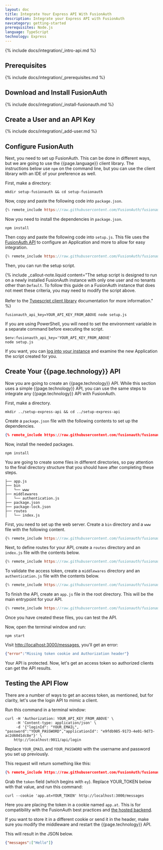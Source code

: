 ```yaml
---
layout: doc
title: Integrate Your Express API With FusionAuth
description: Integrate your Express API with FusionAuth
navcategory: getting-started
prerequisites: Node.js
language: TypeScript
technology: Express
---
```


{% include docs/integration/_intro-api.md %}

## Prerequisites

{% include docs/integration/_prerequisites.md %}

## Download and Install FusionAuth

{% include docs/integration/_install-fusionauth.md %}

## Create a User and an API Key

{% include docs/integration/_add-user.md %}

## Configure FusionAuth

Next, you need to set up FusionAuth. This can be done in different ways, but we are going to use the {{page.language}} client library. The instructions below use `npm` on the command line, but you can use the client library with an IDE of your preference as well.

First, make a directory:

```shell
mkdir setup-fusionauth && cd setup-fusionauth
```

Now, copy and paste the following code into `package.json`.

```javascript
{% remote_include https://raw.githubusercontent.com/FusionAuth/fusionauth-example-client-libraries/main/typescript/package.json %}
```

Now you need to install the dependencies in `package.json`.

```shell
npm install
```

Then copy and paste the following code into `setup.js`. This file uses the [FusionAuth API](/docs/v1/tech/apis/) to configure an Application and more to allow for easy integration.

```javascript
{% remote_include https://raw.githubusercontent.com/FusionAuth/fusionauth-example-client-libraries/main/typescript/setup-express.js %}
```

Then, you can run the setup script.

{% include _callout-note.liquid content="The setup script is designed to run on a newly installed FusionAuth instance with only one user and no tenants other than `Default`. To follow this guide on a FusionAuth instance that does not meet these criteria, you may need to modify the script above. <br><br> Refer to the [Typescript client library](/docs/v1/tech/client-libraries/typescript) documentation for more information." %}

```shell
fusionauth_api_key=YOUR_API_KEY_FROM_ABOVE node setup.js
```

If you are using PowerShell, you will need to set the environment variable in a separate command before executing the script.

```shell
$env:fusionauth_api_key='YOUR_API_KEY_FROM_ABOVE'
node setup.js
```

If you want, you can [log into your instance](http://localhost:9011) and examine the new Application the script created for you.

## Create Your {{page.technology}} API

Now you are going to create an {{page.technology}} API. While this section uses a simple {{page.technology}} API, you can use the same steps to integrate any {{page.technology}} API with FusionAuth.

First, make a directory.

```shell
mkdir ../setup-express-api && cd ../setup-express-api
```

Create a `package.json` file with the following contents to set up the dependencies.

```json
{% remote_include https://raw.githubusercontent.com/fusionauth/fusionauth-example-express-api/master/package.json %}
```

Now, install the needed packages.

```shell
npm install
```

You are going to create some files in different directories, so pay attention to the final directory structure that you should have after completing these steps.
```
├── app.js
├── bin
│   └── www
├── middlewares
│   └── authentication.js
├── package.json
├── package-lock.json
├── routes
│   └── index.js
```

First, you need to set up the web server. Create a `bin` directory and a `www` file with the following content.

```javascript
{% remote_include https://raw.githubusercontent.com/fusionauth/fusionauth-example-express-api/master/bin/www %}
```

Next, to define routes for your API, create a `routes` directory and an `index.js` file with the contents below.

```javascript
{% remote_include https://raw.githubusercontent.com/fusionauth/fusionauth-example-express-api/master/routes/index.js %}
```

To validate the access token, create a `middlewares` directory and an `authentication.js` file with the contents below.

```javascript
{% remote_include https://raw.githubusercontent.com/fusionauth/fusionauth-example-express-api/master/middlewares/authentication.js %}
```

To finish the API, create an `app.js` file in the root directory. This will be the main entrypoint for your API.

```javascript
{% remote_include https://raw.githubusercontent.com/fusionauth/fusionauth-example-express-api/master/app.js %}
```

Once you have created these files, you can test the API.

Now, open the terminal window and run:

```shell
npm start
```

Visit [http://localhost:3000/messages](http://localhost:3000/messages), you'll get an error:

```json
{"error":"Missing token cookie and Authorization header"}
```

Your API is protected. Now, let's get an access token so authorized clients can get the API results.

## Testing the API Flow

There are a number of ways to get an access token, as mentioned, but for clarity, let's use the login API to mimic a client.

Run this command in a terminal window:

```shell
curl -H 'Authorization: YOUR_API_KEY_FROM_ABOVE' \
     -H 'Content-type: application/json' \
     -d '{"loginId": "YOUR_EMAIL", "password":"YOUR_PASSWORD","applicationId": "e9fdb985-9173-4e01-9d73-ac2d60d1dc8e"}' \
    http://localhost:9011/api/login 
```

Replace `YOUR_EMAIL` and `YOUR_PASSWORD` with the username and password you set up previously.

This request will return something like this:

```json
{% remote_include https://raw.githubusercontent.com/FusionAuth/fusionauth-site/master/site/docs/src/json/users/login-response.json %}
```

Grab the `token` field (which begins with `ey`). Replace YOUR_TOKEN below with that value, and run this command:

```shell
curl --cookie 'app.at=YOUR_TOKEN' http://localhost:3000/messages
```

Here you are placing the token in a cookie named `app.at`. This is for compatibility with the FusionAuth best practices and [the hosted backend](/docs/v1/tech/apis/hosted-backend).

If you want to store it in a different cookie or send it in the header, make sure you modify the middleware and restart the {{page.technology}} API.

This will result in the JSON below.

```json
{"messages":["Hello"]}
```
